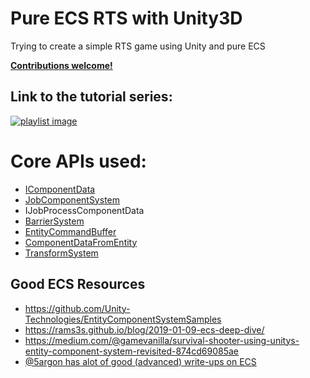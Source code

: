 # Pure ECS RTS with Unity3D 
Trying to create a simple RTS game using Unity and pure ECS

<b><u>Contributions welcome!</u></b>

## Link to the tutorial series:

[![playlist image](https://img.youtube.com/vi/36Q6HO19O6U/0.jpg)](https://www.youtube.com/watch?v=36Q6HO19O6U&list=PL13LVknaRwqyN4vKyeZwjcVlkjuvYgYwq)

# Core APIs used:
- [IComponentData](https://github.com/Unity-Technologies/EntityComponentSystemSamples/blob/master/Documentation/reference/component_data.md)
- [JobComponentSystem](https://github.com/Unity-Technologies/EntityComponentSystemSamples/blob/master/Documentation/reference/job_component_system.md)
- IJobProcessComponentData<T>
- [BarrierSystem](https://github.com/Unity-Technologies/EntityComponentSystemSamples/blob/master/Documentation/reference/entity_command_buffer.md#barrier)
- [EntityCommandBuffer](https://github.com/Unity-Technologies/EntityComponentSystemSamples/blob/master/Documentation/reference/entity_command_buffer.md)
- [ComponentDataFromEntity](https://github.com/Unity-Technologies/EntityComponentSystemSamples/blob/master/Documentation/reference/component_data_from_entity.md)
- [TransformSystem](https://github.com/Unity-Technologies/EntityComponentSystemSamples/blob/master/Documentation%7E/transform_system.md)


## Good ECS Resources
- https://github.com/Unity-Technologies/EntityComponentSystemSamples
- https://rams3s.github.io/blog/2019-01-09-ecs-deep-dive/
- https://medium.com/@gamevanilla/survival-shooter-using-unitys-entity-component-system-revisited-874cd69085ae
- [@5argon has alot of good (advanced) write-ups on ECS](https://gametorrahod.com/@5argon)

